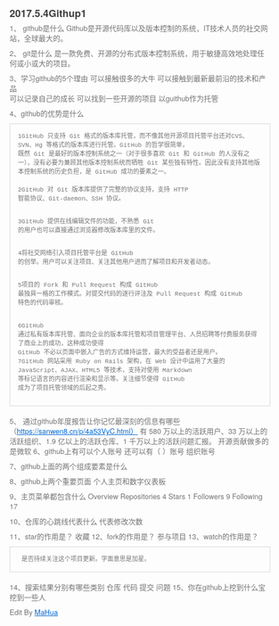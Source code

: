 <html lang="en"><head>
    <meta charset="UTF-8">
    <title></title>
<style id="system" type="text/css">h1,h2,h3,h4,h5,h6,p,blockquote {    margin: 0;    padding: 0;}body {    font-family: "Helvetica Neue", Helvetica, "Hiragino Sans GB", Arial, sans-serif;    font-size: 13px;    line-height: 18px;    color: #737373;    margin: 10px 13px 10px 13px;}a {    color: #0069d6;}a:hover {    color: #0050a3;    text-decoration: none;}a img {    border: none;}p {    margin-bottom: 9px;}h1,h2,h3,h4,h5,h6 {    color: #404040;    line-height: 36px;}h1 {    margin-bottom: 18px;    font-size: 30px;}h2 {    font-size: 24px;}h3 {    font-size: 18px;}h4 {    font-size: 16px;}h5 {    font-size: 14px;}h6 {    font-size: 13px;}hr {    margin: 0 0 19px;    border: 0;    border-bottom: 1px solid #ccc;}blockquote {    padding: 13px 13px 21px 15px;    margin-bottom: 18px;    font-family:georgia,serif;    font-style: italic;}blockquote:before {    content:"C";    font-size:40px;    margin-left:-10px;    font-family:georgia,serif;    color:#eee;}blockquote p {    font-size: 14px;    font-weight: 300;    line-height: 18px;    margin-bottom: 0;    font-style: italic;}code, pre {    font-family: Monaco, Andale Mono, Courier New, monospace;}code {    background-color: #fee9cc;    color: rgba(0, 0, 0, 0.75);    padding: 1px 3px;    font-size: 12px;    -webkit-border-radius: 3px;    -moz-border-radius: 3px;    border-radius: 3px;}pre {    display: block;    padding: 14px;    margin: 0 0 18px;    line-height: 16px;    font-size: 11px;    border: 1px solid #d9d9d9;    white-space: pre-wrap;    word-wrap: break-word;}pre code {    background-color: #fff;    color:#737373;    font-size: 11px;    padding: 0;}@media screen and (min-width: 768px) {    body {        width: 748px;        margin:10px auto;    }}</style><style id="custom" type="text/css"></style></head>
<body><h3>2017.5.4Githup1</h3>
<p>1、 github是什么
   Github是开源代码库以及版本控制的系统，IT技术人员的社交网站，全球最大的。

</p>
<p>2、 git是什么
    是一款免费、开源的分布式版本控制系统，用于敏捷高效地处理任何或小或大的项目。

</p>
<p>3、学习github的5个理由
    可以接触很多的大牛
    可以接触到最新最前沿的技术和产品<br>    可以记录自己的成长
    可以找到一些开源的项目 以guithub作为托管

</p>
<p>4、github的优势是什么


</p>
<pre><code>1GitHub 只支持 Git 格式的版本库托管，而不像其他开源项目托管平台还对CVS、SVN、Hg 等格式的版本库进行托管。GitHub 的哲学很简单，
既然 Git 是最好的版本控制系统之一（对于很多喜欢 Git 和 GitHub 的人没有之一），没有必要为兼顾其他版本控制系统而牺牲 Git 某些独有特性。因此没有支持其他版本控制系统的历史负担，是 GitHub 成功的要素之一。

2GitHub 对 Git 版本库提供了完整的协议支持，支持 HTTP 智能协议、Git-daemon、SSH 协议。

3GitHub 提供在线编辑文件的功能，不熟悉 Git 的用户也可以直接通过浏览器修改版本库里的文件。

4将社交网络引入项目托管平台是 GitHub 的创举。用户可以关注项目、关注其他用户进而了解项目和开发者动态。

5项目的 Fork 和 Pull Request 构成 GitHub 最独具一格的工作模式。对提交代码的逐行评注及 Pull Request 构成 GitHub 特色的代码审核。

6GitHub 通过私有版本库托管、面向企业的版本库托管和项目管理平台、人员招聘等付费服务获得了商业上的成功，这种成功使得 GitHub 不必以页面中嵌入广告的方式维持运营，最大的受益者还是用户。
7GitHub 网站采用 Ruby on Rails 架构，在 Web 设计中运用了大量的 JavaScript、AJAX、HTML5 等技术，支持对使用 Markdown 等标记语言的内容进行渲染和显示等。关注细节使得 GitHub 成为了项目托管领域的后起之秀。</code></pre>
<p>5、 通过github年度报告让你记忆最深刻的信息有哪些（<a href="https://sanwen8.cn/p/4a53VyC.html）">https://sanwen8.cn/p/4a53VyC.html）</a>
     有 580 万以上的活跃用户、33 万以上的活跃组织、1.9 亿以上的活跃仓库、1 千万以上的活跃问题汇报。
     开源贡献做多的是微软
6、github上有可以个人账号 还可以有（ ）账号
     组织账号

</p>
<p>7、github上面的两个组成要素是什么


</p>
<p>8、github上两个重要页面
    个人主页和数字仪表板

</p>
<p>9、主页菜单都包含什么 Overview Repositories 4 Stars 1 Followers 9 Following 17 

</p>
<p>10、仓库的心跳线代表什么  代表修改次数

</p>
<p>11、star的作用是？
      收藏
12、fork的作用是？
     参与项目
13、watch的作用是？

</p>
<pre><code> 是否持续关注这个项目更新。字面意思是加星。</code></pre>
<p>14、搜索结果分别有哪些类别
     仓库  代码 提交 问题
15、你在github上挖到什么宝
     挖到一些人

</p>
<p>Edit By <a href="http://mahua.jser.me">MaHua</a></p>
</body></html>

